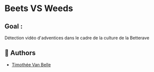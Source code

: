 # Beets VS Weeds

## Goal :
Détection vidéo d'adventices dans le cadre de la culture de la Betterave

## 🧠 Authors
- [Timothée Van Belle](https://github.com/TimVanBelle)
